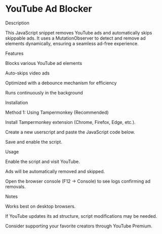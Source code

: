 # YouTube Ad Blocker

Description

This JavaScript snippet removes YouTube ads and automatically skips skippable ads. It uses a MutationObserver to detect and remove ad elements dynamically, ensuring a seamless ad-free experience.

Features

Blocks various YouTube ad elements

Auto-skips video ads

Optimized with a debounce mechanism for efficiency

Runs continuously in the background

Installation

Method 1: Using Tampermonkey (Recommended)

Install Tampermonkey extension (Chrome, Firefox, Edge, etc.).

Create a new userscript and paste the JavaScript code below.

Save and enable the script.

Usage

Enable the script and visit YouTube.

Ads will be automatically removed and skipped.

Open the browser console (F12 → Console) to see logs confirming ad removals.

Notes

Works best on desktop browsers.

If YouTube updates its ad structure, script modifications may be needed.

Consider supporting your favorite creators through YouTube Premium.


